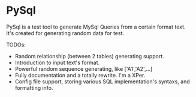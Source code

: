 PySql
=====

PySql is a test tool to generate MySql Queries from a certain format text.  
It's created for generating random data for test.

TODOs:
- Random relationship (between 2 tables) generating support.
- Introduction to input text's format.
- Powerful random sequence generating, like ['A1','A2',...]
- Fully documentation and a totally rewrite. I'm a XPer.
- Config file support, storing various SQL implementation's syntaxs, and formatting info.
